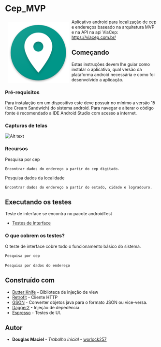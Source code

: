 # Cep_MVP

<img src="/app/src/main/res/mipmap-xxxhdpi/ic_launcher.png" align="left" width="200" hspace="10" vspace="10">

Aplicativo android para localização de cep e endereços baseado na arquitetura MVP e na API na api ViaCep: https://viacep.com.br/

## Começando

Estas instruções devem lhe guiar como instalar o aplicativo, qual versão da plataforma android necessária e como foi desenvolvido a aplicação.

### Pré-requisitos

Para instalação em um dispositivo este deve possuir no mínimo a versão 15 (Ice Cream Sandwich) do sistema android. Para navegar e alterar o código fonte é recomendado a IDE Android Studio com acesso a internet.

### Capturas de telas

![Alt text](https://preview.ibb.co/htOz1Q/Screenshot_Git_Hub.jpg "Telas app")

### Recursos

Pesquisa por cep

```
Encontrar dados do endereço a partir do cep digitado.
```

Pesquisa dados da localidade

```
Encontrar dados do endereço a partir do estado, cidade e logradouro.
```

## Executando os testes

Teste de interface se encontra no pacote androidTest

* [Testes de Interface](https://github.com/worlock257/Cep_MVP/tree/master/app/src/androidTest/java/com/example/worlo/cep_mvp)

### O que cobrem os testes?

O teste de interface cobre todo o funcionamento básico do sistema.

```
Pesquisa por cep

Pesquisa por dados do endereço
```

## Construído com

* [Butter Knife](http://jakewharton.github.io/butterknife/) - Biblioteca de injeção de view
* [Retrofit](http://square.github.io/retrofit/) - Cliente HTTP
* [GSON](https://github.com/google/gson) - Converter objetos java para o formato JSON ou vice-versa.
* [Dagger2](https://google.github.io/dagger/) - Injeção de depedência
* [Espresso](https://google.github.io/android-testing-support-library/docs/espresso/) - Testes de UI.

## Autor

* **Douglas Maciel** - *Trabalho inicial* - [worlock257](https://github.com/worlock257)


